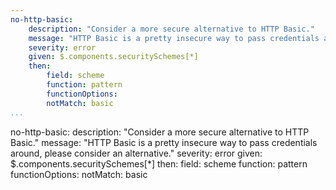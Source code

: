 ```yaml
---
no-http-basic:
    description: "Consider a more secure alternative to HTTP Basic."
    message: "HTTP Basic is a pretty insecure way to pass credentials around, please consider an alternative."
    severity: error
    given: $.components.securitySchemes[*]
    then:
        field: scheme
        function: pattern
        functionOptions:
        notMatch: basic 
...
```

no-http-basic:
    description: "Consider a more secure alternative to HTTP Basic."
    message: "HTTP Basic is a pretty insecure way to pass credentials around, please consider an alternative."
    severity: error
    given: $.components.securitySchemes[*]
    then:
        field: scheme
        function: pattern
        functionOptions:
        notMatch: basic 
